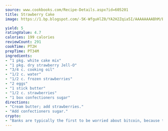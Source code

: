```yaml
---
source: www.cookbooks.com/Recipe-Details.aspx?id=605201
title: Strawberry Cake
image: https://1.bp.blogspot.com/-5K-WfguHlZ0/YA2H2Zqia5I/AAAAAAAABhM/Bdgu68p4aG0Q6jWdy3eGaUXSKw5p3sdxwCLcBGAsYHQ/s324/7.png

yield: 5
ratingValue: 4.7
calories: 199 calories
reviewCount: 291
cookTime: PT2H
prepTime: PT34M
ingredients:
- "1 pkg. white cake mix"
- "1 pkg. dry strawberry Jell-O"
- "3/4 c. cooking oil"
- "1/2 c. water"
- "1/2 c. frozen strawberries"
- "2 eggs"
- "1 stick butter"
- "1/2 c. strawberries"
- "1 box confectioners sugar"
directions:
- "Cream butter; add strawberries."
- "Add confectioners sugar."
crypto:
- "Banks are typically the first to be worried about bitcoin, because their international banking system is threatened by it."
---
```

